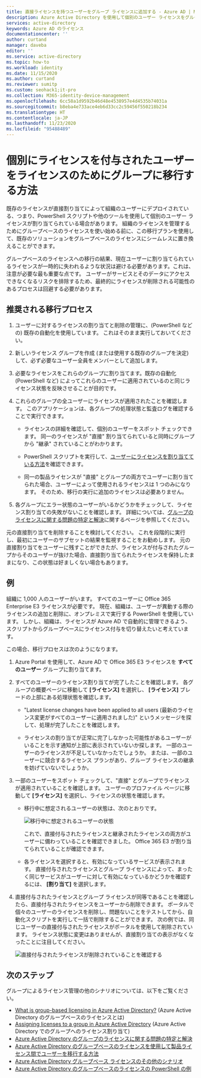 ```yaml
---
title: 直接ライセンスを持つユーザーをグループ ライセンスに追加する - Azure AD | Microsoft Docs
description: Azure Active Directory を使用して個別のユーザー ライセンスをグループベースのライセンスに移行する方法です
services: active-directory
keywords: Azure AD のライセンス
documentationcenter: ''
author: curtand
manager: daveba
editor: ''
ms.service: active-directory
ms.topic: how-to
ms.workload: identity
ms.date: 11/15/2020
ms.author: curtand
ms.reviewer: sumitp
ms.custom: seohack1;it-pro
ms.collection: M365-identity-device-management
ms.openlocfilehash: 6cc58a1d9592b46d48e4538957e4d4535b74031a
ms.sourcegitcommit: b8eba4e733ace4eb6d33cc2c59456f550218b234
ms.translationtype: HT
ms.contentlocale: ja-JP
ms.lasthandoff: 11/23/2020
ms.locfileid: "95488489"
---
```

# <a name="how-to-migrate-users-with-individual-licenses-to-groups-for-licensing"></a>個別にライセンスを付与されたユーザーをライセンスのためにグループに移行する方法

既存のライセンスが直接割り当てによって組織のユーザーにデプロイされている、つまり、PowerShell スクリプトや他のツールを使用して個別のユーザー ライセンスが割り当てられている場合があります。 組織のライセンスを管理するためにグループベースのライセンスを使い始める前に、この移行プランを使用して、既存のソリューションをグループベースのライセンスにシームレスに置き換えることができます。

グループベースのライセンスへの移行の結果、現在ユーザーに割り当てられているライセンスが一時的に失われるような状況は避ける必要があります。これは、注意が必要な最も重要な点です。 ユーザーがサービスとそのデータにアクセスできなくなるリスクを排除するため、最終的にライセンスが削除される可能性のあるプロセスは回避する必要があります。

## <a name="recommended-migration-process"></a>推奨される移行プロセス

1. ユーザーに対するライセンスの割り当てと削除の管理に、(PowerShell などの) 既存の自動化を使用しています。 これはそのまま実行しておいてください。

1. 新しいライセンス グループを作成 (または使用する既存のグループを決定) して、必ず必要なユーザー全員をメンバーとして追加します。

1. 必要なライセンスをこれらのグループに割り当てます。既存の自動化 (PowerShell など) によってこれらのユーザーに適用されているのと同じライセンス状態を反映させることが目的です。

1. これらのグループの全ユーザーにライセンスが適用されたことを確認します。 このアプリケーションは、各グループの処理状態と監査ログを確認することで実行できます。

   - ライセンスの詳細を確認して、個別のユーザーをスポット チェックできます。 同一のライセンスが "直接" 割り当てられていると同時にグループから "継承" されていることがわかります。

   - PowerShell スクリプトを実行して、[ユーザーにライセンスを割り当てている方法](licensing-group-advanced.md#use-powershell-to-see-who-has-inherited-and-direct-licenses)を確認できます。

   - 同一の製品ライセンスが "直接" とグループの両方でユーザーに割り当てられた場合、ユーザーによって使用されるライセンスは 1 つのみになります。 そのため、移行の実行に追加のライセンスは必要ありません。

1. 各グループにエラー状態のユーザーがいるかどうかをチェックして、ライセンス割り当ての失敗がないことを確認します。 詳細については、[グループのライセンスに関する問題の特定と解決](licensing-groups-resolve-problems.md)に関するページを参照してください。

元の直接割り当てを削除することを検討してください。 これを段階的に実行し、最初にユーザーのサブセットの結果を監視することをお勧めします。 元の直接割り当てをユーザーに残すことができたが、ライセンスが付与されたグループからそのユーザーが抜けた場合、直接割り当てられたライセンスを保持したままになり、この状態は好ましくない場合もあります。

## <a name="an-example"></a>例

組織に 1,000 人のユーザーがいます。 すべてのユーザーに Office 365 Enterprise E3 ライセンスが必要です。 現在、組織は、ユーザーが異動する際のライセンスの追加と削除に、オンプレミスで実行する PowerShell を使用しています。 しかし、組織は、ライセンスが Azure AD で自動的に管理できるよう、スクリプトからグループベースにライセンス付与を切り替えたいと考えています。

この場合、移行プロセスは次のようになります。

1. Azure Portal を使用して、Azure AD で Office 365 E3 ライセンスを **すべてのユーザー** グループに割り当てます。

1. すべてのユーザーのライセンス割り当てが完了したことを確認します。 各グループの概要ページに移動して **[ライセンス]** を選択し、 **[ライセンス]** ブレードの上部にある処理状態を確認します。

   - "Latest license changes have been applied to all users (最新のライセンス変更がすべてのユーザーに適用されました)" というメッセージを探して、処理が完了したことを確認します。

   - ライセンスの割り当てが正常に完了しなかった可能性があるユーザーがいることを示す通知が上部に表示されていないか探します。 一部のユーザーのライセンスが不足していなかったでしょうか。 または、一部のユーザーに競合するライセンス プランがあり、グループ ライセンスの継承を妨げていないでしょうか。

1. 一部のユーザーをスポット チェックして、"直接" とグループでライセンスが適用されていることを確認します。 ユーザーのプロファイル ページに移動して **[ライセンス]** を選択し、ライセンスの状態を確認します。

   - 移行中に想定されるユーザーの状態は、次のとおりです。

      ![移行中に想定されるユーザーの状態](./media/licensing-groups-migrate-users/expected-user-state.png)

     これで、直接付与されたライセンスと継承されたライセンスの両方がユーザーに備わっていることを確認できました。 Office 365 E3 が割り当てられていることが確認できます。

   - 各ライセンスを選択すると、有効になっているサービスが表示されます。 直接付与されたライセンスとグループ ライセンスによって、まったく同じサービスがユーザーに対して有効になっているかどうかを確認するには、 **[割り当て]** を選択します。

1. 直接付与されたライセンスとグループ ライセンスが同等であることを確認したら、直接付与されたライセンスをユーザーから削除できます。 ポータルで個々のユーザーのライセンスを削除し、問題ないことをテストしてから、自動化スクリプトを実行して一括で削除することができます。 次の例では、同じユーザーの直接付与されたライセンスがポータルを使用して削除されています。 ライセンス状態に変更はありませんが、直接割り当ての表示がなくなったことに注目してください。

   ![直接付与されたライセンスが削除されていることを確認する](./media/licensing-groups-migrate-users/direct-licenses-removed.png)

## <a name="next-steps"></a>次のステップ

グループによるライセンス管理の他のシナリオについては、以下をご覧ください。

- [What is group-based licensing in Azure Active Directory?](../fundamentals/active-directory-licensing-whatis-azure-portal.md) (Azure Active Directory のグループベースのライセンスとは)
- [Assigning licenses to a group in Azure Active Directory](licensing-groups-assign.md) (Azure Active Directory でのグループへのライセンス割り当て)
- [Azure Active Directory のグループのライセンスに関する問題の特定と解決](licensing-groups-resolve-problems.md)
- [Azure Active Directory のグループベースのライセンスを使用して製品ライセンス間でユーザーを移行する方法](licensing-groups-change-licenses.md)
- [Azure Active Directory グループベース ライセンスのその他のシナリオ](licensing-group-advanced.md)
- [Azure Active Directory のグループベースのライセンスの PowerShell の例](licensing-ps-examples.md)
